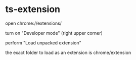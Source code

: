 # ts-extension
open chrome://extensions/

turn on "Developer mode" (right upper corner)

perform "Load unpacked extension"

the exact folder to load as an extension is chrome/extension
